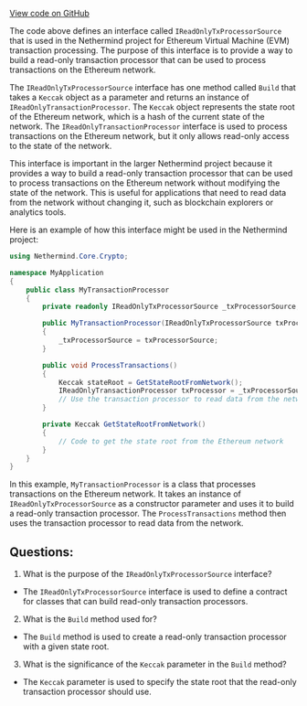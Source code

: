 [View code on GitHub](https://github.com/nethermindeth/nethermind/Nethermind.Evm/TransactionProcessing/IReadOnlyTxProcessorSource.cs)

The code above defines an interface called `IReadOnlyTxProcessorSource` that is used in the Nethermind project for Ethereum Virtual Machine (EVM) transaction processing. The purpose of this interface is to provide a way to build a read-only transaction processor that can be used to process transactions on the Ethereum network.

The `IReadOnlyTxProcessorSource` interface has one method called `Build` that takes a `Keccak` object as a parameter and returns an instance of `IReadOnlyTransactionProcessor`. The `Keccak` object represents the state root of the Ethereum network, which is a hash of the current state of the network. The `IReadOnlyTransactionProcessor` interface is used to process transactions on the Ethereum network, but it only allows read-only access to the state of the network.

This interface is important in the larger Nethermind project because it provides a way to build a read-only transaction processor that can be used to process transactions on the Ethereum network without modifying the state of the network. This is useful for applications that need to read data from the network without changing it, such as blockchain explorers or analytics tools.

Here is an example of how this interface might be used in the Nethermind project:

```csharp
using Nethermind.Core.Crypto;

namespace MyApplication
{
    public class MyTransactionProcessor
    {
        private readonly IReadOnlyTxProcessorSource _txProcessorSource;

        public MyTransactionProcessor(IReadOnlyTxProcessorSource txProcessorSource)
        {
            _txProcessorSource = txProcessorSource;
        }

        public void ProcessTransactions()
        {
            Keccak stateRoot = GetStateRootFromNetwork();
            IReadOnlyTransactionProcessor txProcessor = _txProcessorSource.Build(stateRoot);
            // Use the transaction processor to read data from the network
        }

        private Keccak GetStateRootFromNetwork()
        {
            // Code to get the state root from the Ethereum network
        }
    }
}
```

In this example, `MyTransactionProcessor` is a class that processes transactions on the Ethereum network. It takes an instance of `IReadOnlyTxProcessorSource` as a constructor parameter and uses it to build a read-only transaction processor. The `ProcessTransactions` method then uses the transaction processor to read data from the network.
## Questions: 
 1. What is the purpose of the `IReadOnlyTxProcessorSource` interface?
- The `IReadOnlyTxProcessorSource` interface is used to define a contract for classes that can build read-only transaction processors.

2. What is the `Build` method used for?
- The `Build` method is used to create a read-only transaction processor with a given state root.

3. What is the significance of the `Keccak` parameter in the `Build` method?
- The `Keccak` parameter is used to specify the state root that the read-only transaction processor should use.